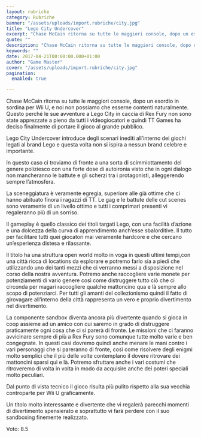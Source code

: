 ```yaml
---
layout: rubriche
category: Rubriche
banner: "/assets/uploads/import.rubriche/city.jpg"
title: "Lego City Undercover"
excerpt: "Chase McCain ritorna su tutte le maggiori console, dopo un esordio in sordina per Wii U, e noi non possiamo che esserne contenti naturalmente. Questo perché le sue avventure a Lego City in caccia di Rex Fury non sono state apprezzate a pieno da tutti  i videogiocatori e quindi TT Games ha deciso finalmente di [&hellip"
quote: ""
description: "Chase McCain ritorna su tutte le maggiori console, dopo un esordio in sordina per Wii U, e noi non possiamo che esserne contenti naturalmente. Questo perché le sue avventure a Lego City in caccia di Rex Fury non sono state apprezzate a pieno da tutti  i videogiocatori e quindi TT Games ha deciso finalmente di [&hellip"
keywords: ""
date: 2017-04-21T00:00:00.000+01:00
author: "Game Master"
cover: "/assets/uploads/import.rubriche/city.jpg"
pagination:
  enabled: true

---
```


Chase McCain ritorna su tutte le maggiori console, dopo un esordio in sordina per Wii U, e noi non possiamo che esserne contenti naturalmente. Questo perché le sue avventure a Lego City in caccia di Rex Fury non sono state apprezzate a pieno da tutti i videogiocatori e quindi TT Games ha deciso finalmente di portare il gioco al grande pubblico.

Lego City Undercover introduce degli scenari inediti all’interno dei giochi legati al brand Lego e questa volta non si ispira a nessun brand celebre e importante.

In questo caso ci troviamo di fronte a una sorta di scimmiottamento del genere poliziesco con una forte dose di autoironia visto che in ogni dialogo non mancheranno le battute e gli scherzi tra i protagonisti, alleggerendo sempre l’atmosfera.

La sceneggiatura è veramente egregia, superiore alle già ottime che ci hanno abituato finora i ragazzi di TT. Le gag e le battute delle cut scenes sono veramente di un livello ottimo e tutti i comprimari presenti vi regaleranno più di un sorriso.

Il gameplay è quello classico dei titoli targati Lego, con una facilità d’azione e una dolcezza della curva di apprendimento anch’esse sbalorditive. Il tutto per facilitare tutti quei giocatori mai veramente hardcore e che cercano un’esperienza distesa e rilassante.

Il titolo ha una struttura open world molto in voga in questi ultimi tempi,con una città ricca di locations da esplorare e potremo farlo sia a piedi che utilizzando uno dei tanti mezzi che ci verranno messi a disposizione nel corso della nostra avventura. Potremo anche raccogliere varie monete per potenziamenti di vario genere così come distruggere tutto ciò che ci circonda per magari raccogliere qualche mattoncino qua e là sempre allo scopo di potenziarci. Per tutti gli amanti del collezionismo quindi il fatto di girovagare all’interno della città rappresenta un vero e proprio divertimento nel divertimento.

La componente sandbox diventa ancora più divertente quando si gioca in coop assieme ad un amico con cui saremo in grado di distruggere praticamente ogni cosa che ci si parerà di fronte. Le missioni che ci faranno avvicinare sempre di più a Rex Fury sono comunque tutte molto varie e ben congegnate. In questi casi dovremo quindi anche menare le mani contro i vari personaggi che si pareranno di fronte, così come risolvere degli enigmi molto semplici che il più delle volte contemplano il dovere ritrovare dei mattoncini sparsi qui e là. Potremo sfruttare anche i vari costumi che ritroveremo di volta in volta in modo da acquisire anche dei poteri speciali molto peculiari.

Dal punto di vista tecnico il gioco risulta più pulito rispetto alla sua vecchia controparte per Wii U graficamente.

Un titolo molto interessante e divertente che vi regalerà parecchi momenti di divertimento spensierato e soprattutto vi farà perdere con il suo sandboxing finemente realizzato.

Voto: 8.5